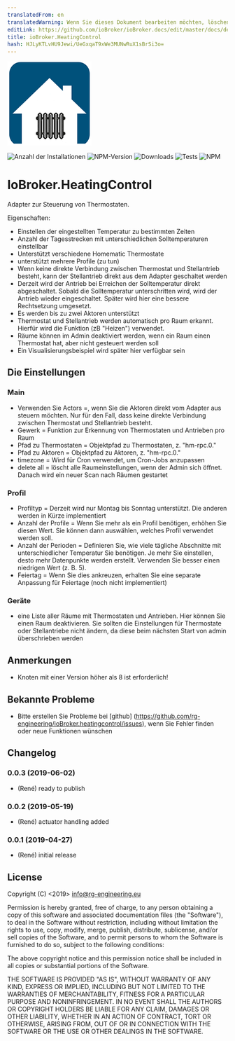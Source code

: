 ```yaml
---
translatedFrom: en
translatedWarning: Wenn Sie dieses Dokument bearbeiten möchten, löschen Sie bitte das Feld "translationsFrom". Andernfalls wird dieses Dokument automatisch erneut übersetzt
editLink: https://github.com/ioBroker/ioBroker.docs/edit/master/docs/de/adapterref/iobroker.heatingcontrol/README.md
title: ioBroker.HeatingControl
hash: HJLyKTLvHU9Jewi/UeGxqaT9xWe3MUNwRuX1sBrSi3o=
---
```

![Logo](../../../en/adapterref/iobroker.heatingcontrol/admin/heatingcontrol.png)

![Anzahl der Installationen](http://iobroker.live/badges/heatingcontrol-stable.svg)
![NPM-Version](https://img.shields.io/npm/v/iobroker.heatingcontrol.svg)
![Downloads](https://img.shields.io/npm/dm/iobroker.heatingcontrol.svg)
![Tests](https://travis-ci.org/rg-engineering/ioBroker.heatingcontrol.svg?branch=master)
![NPM](https://nodei.co/npm/iobroker.heatingcontrol.png?downloads=true)

# IoBroker.HeatingControl
Adapter zur Steuerung von Thermostaten.

Eigenschaften:

* Einstellen der eingestellten Temperatur zu bestimmten Zeiten
* Anzahl der Tagesstrecken mit unterschiedlichen Solltemperaturen einstellbar
* Unterstützt verschiedene Homematic Thermostate
* unterstützt mehrere Profile (zu tun)
* Wenn keine direkte Verbindung zwischen Thermostat und Stellantrieb besteht, kann der Stellantrieb direkt aus dem Adapter geschaltet werden
* Derzeit wird der Antrieb bei Erreichen der Solltemperatur direkt abgeschaltet. Sobald die Solltemperatur unterschritten wird, wird der Antrieb wieder eingeschaltet. Später wird hier eine bessere Rechtsetzung umgesetzt.
* Es werden bis zu zwei Aktoren unterstützt
* Thermostat und Stellantrieb werden automatisch pro Raum erkannt. Hierfür wird die Funktion (zB "Heizen") verwendet.
* Räume können im Admin deaktiviert werden, wenn ein Raum einen Thermostat hat, aber nicht gesteuert werden soll
* Ein Visualisierungsbeispiel wird später hier verfügbar sein

## Die Einstellungen
### Main
* Verwenden Sie Actors =, wenn Sie die Aktoren direkt vom Adapter aus steuern möchten. Nur für den Fall, dass keine direkte Verbindung zwischen Thermostat und Stellantrieb besteht.
* Gewerk = Funktion zur Erkennung von Thermostaten und Antrieben pro Raum
* Pfad zu Thermostaten = Objektpfad zu Thermostaten, z. "hm-rpc.0."
* Pfad zu Aktoren = Objektpfad zu Aktoren, z. "hm-rpc.0."
* timezone = Wird für Cron verwendet, um Cron-Jobs anzupassen
* delete all = löscht alle Raumeinstellungen, wenn der Admin sich öffnet. Danach wird ein neuer Scan nach Räumen gestartet

### Profil
* Profiltyp = Derzeit wird nur Montag bis Sonntag unterstützt. Die anderen werden in Kürze implementiert
* Anzahl der Profile = Wenn Sie mehr als ein Profil benötigen, erhöhen Sie diesen Wert. Sie können dann auswählen, welches Profil verwendet werden soll.
* Anzahl der Perioden = Definieren Sie, wie viele tägliche Abschnitte mit unterschiedlicher Temperatur Sie benötigen. Je mehr Sie einstellen, desto mehr Datenpunkte werden erstellt. Verwenden Sie besser einen niedrigen Wert (z. B. 5).
* Feiertag = Wenn Sie dies ankreuzen, erhalten Sie eine separate Anpassung für Feiertage (noch nicht implementiert)

### Geräte
* eine Liste aller Räume mit Thermostaten und Antrieben. Hier können Sie einen Raum deaktivieren. Sie sollten die Einstellungen für Thermostate oder Stellantriebe nicht ändern, da diese beim nächsten Start von admin überschrieben werden

## Anmerkungen
* Knoten mit einer Version höher als 8 ist erforderlich!

## Bekannte Probleme
* Bitte erstellen Sie Probleme bei [github] (https://github.com/rg-engineering/ioBroker.heatingcontrol/issues), wenn Sie Fehler finden oder neue Funktionen wünschen

## Changelog

### 0.0.3 (2019-06-02)
* (René) ready to publish

### 0.0.2 (2019-05-19)
* (René) actuator handling added

### 0.0.1 (2019-04-27)
* (René) initial release

## License

Copyright (C) <2019>  <info@rg-engineering.eu>

Permission is hereby granted, free of charge, to any person obtaining a copy of this software and associated documentation files (the "Software"), to deal in the Software without restriction, including without limitation the rights to use, copy, modify, merge, publish, distribute, sublicense, and/or sell copies of the Software, and to permit persons to whom the Software is furnished to do so, subject to the following conditions:

The above copyright notice and this permission notice shall be included in all copies or substantial portions of the Software.

THE SOFTWARE IS PROVIDED "AS IS", WITHOUT WARRANTY OF ANY KIND, EXPRESS OR IMPLIED, INCLUDING BUT NOT LIMITED TO THE WARRANTIES OF MERCHANTABILITY, FITNESS FOR A PARTICULAR PURPOSE AND NONINFRINGEMENT. IN NO EVENT SHALL THE AUTHORS OR COPYRIGHT HOLDERS BE LIABLE FOR ANY CLAIM, DAMAGES OR OTHER LIABILITY, WHETHER IN AN ACTION OF CONTRACT, TORT OR OTHERWISE, ARISING FROM, OUT OF OR IN CONNECTION WITH THE SOFTWARE OR THE USE OR OTHER DEALINGS IN THE SOFTWARE.